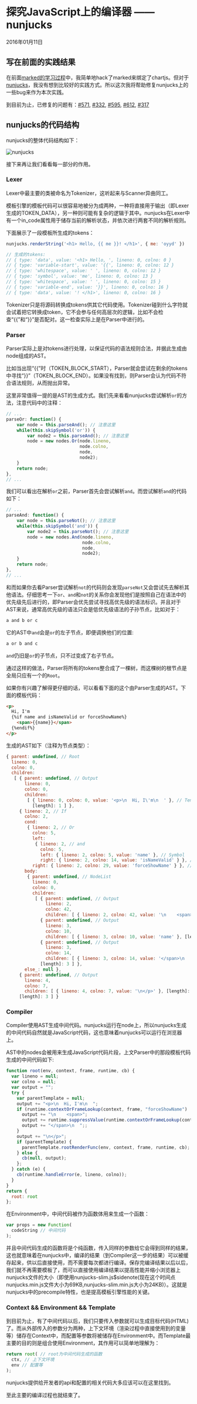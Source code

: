 # 探究JavaScript上的编译器 —— nunjucks

2016年01月11日

## 写在前面的实践结果

在前面[marked的学习过程](https://blog.oyyd.net/post/javascript_compiler_marked)中，我简单地hack了marked来绑定了chartjs。但对于[nunjucks](https://github.com/mozilla/nunjucks)，我没有想到比较好的实践方式。所以这次我将帮助修复nunjucks上的一些bug来作为本次实践。

到目前为止，已修复的问题有：[#571](https://github.com/mozilla/nunjucks/pull/634), [#332](https://github.com/mozilla/nunjucks/pull/632), [#595](https://github.com/mozilla/nunjucks/pull/631), [#612](https://github.com/mozilla/nunjucks/pull/628), [#317](https://github.com/mozilla/nunjucks/pull/339)

## nunjucks的代码结构

nunjucks的整体代码结构如下：

![nunjucks](/static/posts/javascript-compiler/nunjucks.png)

接下来再让我们看看每一部分的作用。

### Lexer

Lexer中最主要的类被命名为Tokenizer，这听起来与Scanner异曲同工。

模板引擎的模板代码可以很容易地被分为成两种，一种将直接用于输出（即Lexer生成的TOKEN\_DATA），另一种则可能有复杂的逻辑于其中。nunjucks在Lexer中有一个in\_code属性用于储存当前的解析状态，并依次进行两套不同的解析规则。

下面展示了一段模板所生成的tokens：

```js
nunjucks.renderString('<h1> Hello, {{ me }}! </h1>', { me: 'oyyd' })

// 生成的tokens:
// { type: 'data', value: '<h1> Hello, ', lineno: 0, colno: 0 }
// { type: 'variable-start', value: '{{', lineno: 0, colno: 12 }
// { type: 'whitespace', value: ' ', lineno: 0, colno: 12 }
// { type: 'symbol', value: 'me', lineno: 0, colno: 13 }
// { type: 'whitespace', value: ' ', lineno: 0, colno: 15 }
// { type: 'variable-end', value: '}}', lineno: 0, colno: 16 }
// { type: 'data', value: '! </h1>', lineno: 0, colno: 16 }
```

Tokenizer只是将源码转换成tokens供其它代码使用。Tokenizer碰到什么字符就会试着把它转换成token，它不会参与任何高层次的逻辑，比如不会检查“{{”和“}}”是否配对。这一检查实际上是在Parser中进行的。

### Parser

Parser实际上是对tokens进行处理，以保证代码的语法规则合法，并据此生成由node组成的AST。

比如当出现“{{”时（TOKEN\_BLOCK\_START），Parser就会尝试在剩余的tokens中寻找“}}”（TOKEN\_BLOCK\_END）。如果没有找到，则Parser会认为代码不符合语法规则，从而抛出异常。

这里非常值得一提的是AST的生成方式。我们先来看看nunjucks尝试解析`or`的方法，注意代码中的注释：

```js
// ...
parseOr: function() {
    var node = this.parseAnd(); // 注意这里
    while(this.skipSymbol('or')) {
        var node2 = this.parseAnd(); // 注意这里
        node = new nodes.Or(node.lineno,
                            node.colno,
                            node,
                            node2);
    }
    return node;
},
// ...
```

我们可以看出在解析`or`之前，Parser首先会尝试解析`and`。而尝试解析`and`的代码如下：

```js
// ...
parseAnd: function() {
    var node = this.parseNot(); // 注意这里
    while(this.skipSymbol('and')) {
        var node2 = this.parseNot(); // 注意这里
        node = new nodes.And(node.lineno,
                             node.colno,
                             node,
                             node2);
    }
    return node;
},
// ...
```

和而如果你去看Parser尝试解析`not`的代码则会发现`parseNot`又会尝试先去解析其他语法。仔细思考一下`or`、`and`和`not`的关系你会发现他们是按照自己在语法中的优先级先后进行的，即Parser会优先尝试寻找高优先级的语法标识。并且对于AST来说，通常高优先级的语法只会是低优先级语法的子孙节点，比如对于：

```js
a and b or c
```

它的AST中`and`会是`or`的左子节点，即便调换他们的位置:

```js
a or b and c
```

`and`仍旧是`or`的子节点，只不过变成了右子节点。

通过这样的做法，Parser将所有的tokens整合成了一棵树，而这棵树的根节点是全局只应有一个的`Root`。

如果你有兴趣了解得更仔细的话，可以看看下面的这个由Parser生成的AST。下面的模板代码：

```html
<p>
  Hi, I'm
  {%if name and isNameValid or forceShowName%}
    <span>{{name}}</span>
  {%endif%}
</p>

```

生成的AST如下（注释为节点类型）：

```js
{ parent: undefined, // Root
  lineno: 0,
  colno: 0,
  children:
   [ { parent: undefined, // Output
       lineno: 0,
       colno: 0,
       children:
        [ { lineno: 0, colno: 0, value: '<p>\n  Hi, I\'m\n  ' }, // TemplateData
          [length]: 1 ] },
     { lineno: 2, // If
       colno: 2,
       cond:
        { lineno: 2, // Or
          colno: 5,
          left:
           { lineno: 2, // and
             colno: 5,
             left: { lineno: 2, colno: 5, value: 'name' }, // Symbol
             right: { lineno: 2, colno: 14, value: 'isNameValid' } }, // Symbol
          right: { lineno: 2, colno: 29, value: 'forceShowName' } }, // Symbol
       body:
        { parent: undefined, // NodeList
          lineno: 0,
          colno: 0,
          children:
           [ { parent: undefined, // Output
               lineno: 2,
               colno: 42,
               children: [ { lineno: 2, colno: 42, value: '\n    <span>' }, [length]: 1 ] }, // TemplateData
             { parent: undefined, // Output
               lineno: 3,
               colno: 10,
               children: [ { lineno: 3, colno: 10, value: 'name' }, [length]: 1] }, // Symbol
             { parent: undefined, // Output
               lineno: 3,
               colno: 14,
               children: [ { lineno: 3, colno: 14, value: '</span>\n  ' }, [length]: 1 ] }, // TemplateData
             [length]: 3 ] },
       else_: null },
     { parent: undefined, // Output
       lineno: 4,
       colno: 7,
       children: [ { lineno: 4, colno: 7, value: '\n</p>' }, [length]: 1 ] }, // TemplateData
     [length]: 3 ] }
```

### Compiler

Compiler使用AST生成中间代码。nunjucks运行在node上，所以nunjucks生成的中间代码自然就是JavaScript代码，这也意味着nunjucks可以运行在浏览器上。

AST中的nodes会被用来生成JavaScript代码片段，上文Parser中的那段模板代码生成的中间代码如下:

```js
function root(env, context, frame, runtime, cb) {
  var lineno = null;
  var colno = null;
  var output = "";
  try {
    var parentTemplate = null;
    output += "<p>\n  Hi, I'm\n  ";
    if (runtime.contextOrFrameLookup(context, frame, "forceShowName") || runtime.contextOrFrameLookup(context, frame, "name") && runtime.contextOrFrameLookup(context, frame, "isNameValid")) {
      output += "\n    <span>";
      output += runtime.suppressValue(runtime.contextOrFrameLookup(context, frame, "name"), env.opts.autoescape);
      output += "</span>\n  ";;
    }
    output += "\n</p>";
    if (parentTemplate) {
      parentTemplate.rootRenderFunc(env, context, frame, runtime, cb);
    } else {
      cb(null, output);
    };
  } catch (e) {
    cb(runtime.handleError(e, lineno, colno));
  }
}
return {
  root: root
};
```

在Environment中，中间代码被作为函数体用来生成一个函数：

```js
var props = new Function(
  codeString // 中间代码
);
```

并且中间代码生成的函数将是个纯函数，传入同样的参数给它会得到同样的结果，这也就意味着在nunjucks中，编译的结果（到Compiler这一步的结果）可以被缓存起来，供以后直接使用，而不需要每次都进行编译。保存完编译结果以后以后，我们就不再需要模板了，而可以直接使用编译结果以提高性能并缩小浏览器上nunjucks文件的大小（即使用nunjucks-slim.js$sidenote(现在这个时间点nunjucks.min.js文件大小为69KB,nunjucks-slim.min.js大小为24KB)）。这就是nunjucks中的precompile特性，也是提高模板引擎性能的关键。

### Context && Environment && Template

到目前为止，有了中间代码以后，我们只要传入参数就可以生成目标代码(HTML)了。而从外部传入的参数分为两种，上下文环境（渲染过程中直接使用到的变量等）储存在Context中，而配置等参数将被储存在Environment中。而Template最主要的目的则是组合使用Environment，其作用可以简单地理解为：

```js
return root( // root为中间代码生成的函数
  ctx, // 上下文环境
  env // 配置等
);

```

nunjucks提供给开发者的api和配置的相关代码大多应该可以在这里找到。

至此主要的编译过程也就结束了。
